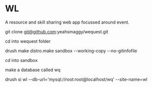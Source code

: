 WL
=======

A resource and skill sharing web app focussed around event.

git clone git@github.com:yeahsmaggy/wequest.git

cd into wequest folder

drush make distro.make sandbox --working-copy --no-gitinfofile

cd into sandbox

make a database called wq

drush si wl  --db-url='mysql://root:root@localhost/wq' --site-name=wl

